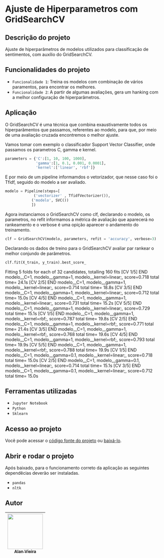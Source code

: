 # Ajuste de Hiperparametros com GridSearchCV
## Descrição do projeto
Ajuste de hiperparâmetros de modelos utilizados para classificação de sentimentos, com auxílio do GridSearchCV. 

## Funcionalidades do projeto

- `Funcionalidade 1`: Treina os modelos com combinação de vários paramentos, para encontrar os melhores.
- `Funcionalidade 2`: A partir de algumas avaliações, gera um hanking com a melhor configuração de hiperparâmetros.

## Aplicação
O GridSearchCV é uma técnica que combina exaustivamente todos os hiperparâmentos que passamos, referentes ao modelo, para que, por meio de uma avaliação cruzada encontremos o melhor ajuste.

Vamos tomar com exemplo o classificador Support Vector Classifier, onde passamos os parametros C, gamma e kernel.

```python
parameters = {'C':[1, 10, 100, 1000],
              'gamma':[1, 0.1, 0.001, 0.0001],
              'kernel':['linear', 'rbf']}
```

E por meio de um pipeline informamdos o vetorizador, que nesse caso foi o Tfidf, seguido do modelo a ser avaliado.

```python
modelo = Pipeline(steps=[
             ('vectorizer' , TfidfVectorizer()),
            ('modelo', SVC())
            ])
```
 
 Agora instanciamos o GridSearchCV como clf, declarando o modelo, os parametros, no refit informamos a métrica de avaliação que aparecerá no rankeamento e o verbose é uma opição aparecer o andamento do treinamento.
 
 ```python
clf = GridSearchCV(modelo, parameters, refit = 'accuracy', verbose=3)
```

Declarando os dados de treino para o GridSearchCV avaliar par rankear o melhor conjundo de parâmetros.

 ```python
clf.fit(X_train, y_train).best_score_
```

Fitting 5 folds for each of 32 candidates, totalling 160 fits
[CV 1/5] END modelo__C=1, modelo__gamma=1, modelo__kernel=linear;, score=0.718 total time=  24.1s
[CV 2/5] END modelo__C=1, modelo__gamma=1, modelo__kernel=linear;, score=0.714 total time=  18.8s
[CV 3/5] END modelo__C=1, modelo__gamma=1, modelo__kernel=linear;, score=0.712 total time=  15.0s
[CV 4/5] END modelo__C=1, modelo__gamma=1, modelo__kernel=linear;, score=0.731 total time=  15.2s
[CV 5/5] END modelo__C=1, modelo__gamma=1, modelo__kernel=linear;, score=0.729 total time=  15.1s
[CV 1/5] END modelo__C=1, modelo__gamma=1, modelo__kernel=rbf;, score=0.787 total time=  19.8s
[CV 2/5] END modelo__C=1, modelo__gamma=1, modelo__kernel=rbf;, score=0.771 total time=  21.4s
[CV 3/5] END modelo__C=1, modelo__gamma=1, modelo__kernel=rbf;, score=0.768 total time=  19.6s
[CV 4/5] END modelo__C=1, modelo__gamma=1, modelo__kernel=rbf;, score=0.793 total time=  19.9s
[CV 5/5] END modelo__C=1, modelo__gamma=1, modelo__kernel=rbf;, score=0.788 total time=  19.9s
[CV 1/5] END modelo__C=1, modelo__gamma=0.1, modelo__kernel=linear;, score=0.718 total time=  15.0s
[CV 2/5] END modelo__C=1, modelo__gamma=0.1, modelo__kernel=linear;, score=0.714 total time=  15.1s
[CV 3/5] END modelo__C=1, modelo__gamma=0.1, modelo__kernel=linear;, score=0.712 total time=  15.0s

## Ferramentas utilizadas
- `Jupyter Notebook`
- `Python`
- `Sklearn`

## Acesso ao projeto

Você pode acessar o [código fonte do projeto]() ou [baixá-lo](https://github.com/alan-vieira/an_sent_ajuste_hiperparametros/archive/refs/heads/main.zip).

## Abrir e rodar o projeto
Após baixado, para o funcionamento correto da aplicação as seguintes dependêcias deverão ser instaladas.

- `pandas`
- `nltk`

## Autor

| [<img src="https://avatars.githubusercontent.com/alan-vieira" width=115><br><sub>Alan Vieira</sub>](https://github.com/alan-vieira) |
| :---: |
